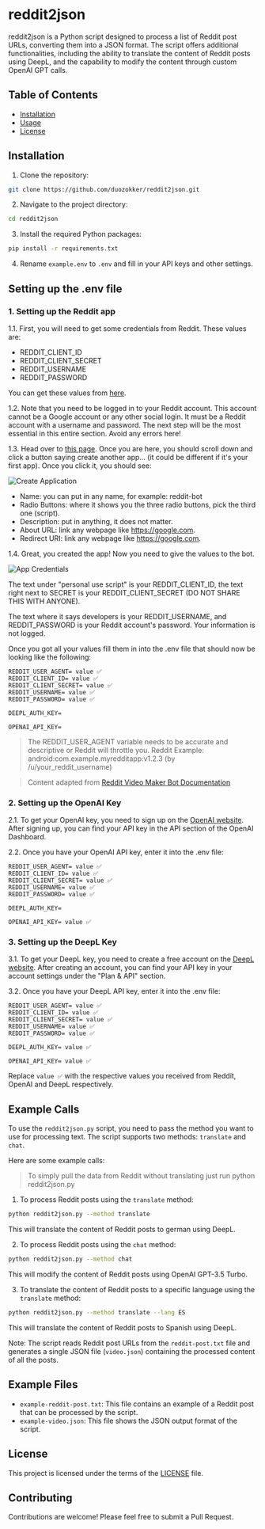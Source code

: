 # reddit2json

reddit2json is a Python script designed to process a list of Reddit post URLs, converting them into a JSON format. The script offers additional functionalities, including the ability to translate the content of Reddit posts using DeepL, and the capability to modify the content through custom OpenAI GPT calls.

## Table of Contents

- [Installation](#installation)
- [Usage](#usage)
- [License](#license)

## Installation

1. Clone the repository:
```sh
git clone https://github.com/duozokker/reddit2json.git
```
2. Navigate to the project directory:
```sh
cd reddit2json
```
3. Install the required Python packages:
```sh
pip install -r requirements.txt
```
4. Rename `example.env` to `.env` and fill in your API keys and other settings.

## Setting up the .env file

### 1. Setting up the Reddit app

1.1. First, you will need to get some credentials from Reddit. These values are:

- REDDIT_CLIENT_ID 
- REDDIT_CLIENT_SECRET 
- REDDIT_USERNAME 
- REDDIT_PASSWORD

You can get these values from [here](https://www.reddit.com/prefs/apps).

1.2. Note that you need to be logged in to your Reddit account. This account cannot be a Google account or any other social login. It must be a Reddit account with a username and password. The next step will be the most essential in this entire section. Avoid any errors here!

1.3. Head over to [this page](https://www.reddit.com/prefs/apps). Once you are here, you should scroll down and click a button saying create another app... (it could be different if it's your first app). Once you click it, you should see:

![Create Application](https://reddit-video-maker-bot.netlify.app/assets/images/create-application-928c440fc080838a593ca150b97c79ea.png)

- Name: you can put in any name, for example: reddit-bot
- Radio Buttons: where it shows you the three radio buttons, pick the third one (script).
- Description: put in anything, it does not matter.
- About URL: link any webpage like https://google.com.
- Redirect URI: link any webpage like https://google.com.

1.4. Great, you created the app! Now you need to give the values to the bot.

![App Credentials](https://user-images.githubusercontent.com/66544866/173240642-af00257e-4414-4a57-a3be-24443ee7c29f.png)

The text under "personal use script" is your REDDIT_CLIENT_ID, the text right next to SECRET is your REDDIT_CLIENT_SECRET (DO NOT SHARE THIS WITH ANYONE).

The text where it says developers is your REDDIT_USERNAME, and REDDIT_PASSWORD is your Reddit account's password. Your information is not logged.

Once you got all your values fill them in into the .env file that should now be looking like the following:

```
REDDIT_USER_AGENT= value ✅
REDDIT_CLIENT_ID= value ✅
REDDIT_CLIENT_SECRET= value ✅
REDDIT_USERNAME= value ✅
REDDIT_PASSWORD= value ✅

DEEPL_AUTH_KEY=

OPENAI_API_KEY=

```
> The REDDIT_USER_AGENT variable needs to be accurate and descriptive or Reddit will throttle you.  Reddit Example: android:com.example.myredditapp:v1.2.3 (by /u/your_reddit_username)

> Content adapted from [Reddit Video Maker Bot Documentation](https://reddit-video-maker-bot.netlify.app/docs/configuring)


### 2. Setting up the OpenAI Key

2.1. To get your OpenAI key, you need to sign up on the [OpenAI website](https://beta.openai.com/signup/). After signing up, you can find your API key in the API section of the OpenAI Dashboard.

2.2. Once you have your OpenAI API key, enter it into the .env file:

```
REDDIT_USER_AGENT= value ✅
REDDIT_CLIENT_ID= value ✅
REDDIT_CLIENT_SECRET= value ✅
REDDIT_USERNAME= value ✅
REDDIT_PASSWORD= value ✅

DEEPL_AUTH_KEY= 

OPENAI_API_KEY= value ✅
```
### 3. Setting up the DeepL Key

3.1. To get your DeepL key, you need to create a free account on the [DeepL website](https://www.deepl.com/pro#developer). After creating an account, you can find your API key in your account settings under the "Plan & API" section.

3.2. Once you have your DeepL API key, enter it into the .env file:
```
REDDIT_USER_AGENT= value ✅
REDDIT_CLIENT_ID= value ✅
REDDIT_CLIENT_SECRET= value ✅
REDDIT_USERNAME= value ✅
REDDIT_PASSWORD= value ✅

DEEPL_AUTH_KEY= value ✅

OPENAI_API_KEY= value ✅
```
Replace `value ✅` with the respective values you received from Reddit, OpenAI and DeepL respectively.

## Example Calls

To use the `reddit2json.py` script, you need to pass the method you want to use for processing text. The script supports two methods: `translate` and `chat`.

Here are some example calls:

> To simply pull the data from Reddit without translating just run python reddit2json.py

1. To process Reddit posts using the `translate` method:

```sh
python reddit2json.py --method translate
```

This will translate the content of Reddit posts to german using DeepL.

2. To process Reddit posts using the `chat` method:

```sh
python reddit2json.py --method chat
```

This will modify the content of Reddit posts using OpenAI GPT-3.5 Turbo.

3. To translate the content of Reddit posts to a specific language using the `translate` method:

```sh
python reddit2json.py --method translate --lang ES
```

This will translate the content of Reddit posts to Spanish using DeepL.

Note: The script reads Reddit post URLs from the `reddit-post.txt` file and generates a single JSON file (`video.json`) containing the processed content of all the posts.

## Example Files

- `example-reddit-post.txt`: This file contains an example of a Reddit post that can be processed by the script.
- `example-video.json`: This file shows the JSON output format of the script.

## License

This project is licensed under the terms of the [LICENSE](LICENSE) file.

## Contributing

Contributions are welcome! Please feel free to submit a Pull Request.
